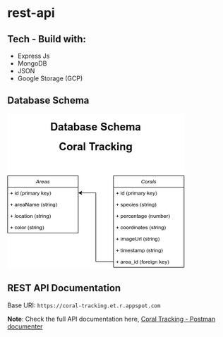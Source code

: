 # rest-api
## Tech - Build with:
- Express Js
- MongoDB
- JSON
- Google Storage (GCP)

## Database Schema
![db schema](https://github.com/Coral-Tracking/.github/blob/main/profile/assets/schema_db_coraltracking.jpg)

## REST API Documentation
Base URI: `https://coral-tracking.et.r.appspot.com`

**Note**: Check the full API documentation here, [Coral Tracking - Postman documenter](https://documenter.getpostman.com/view/10712714/VUxKSoaQ)
